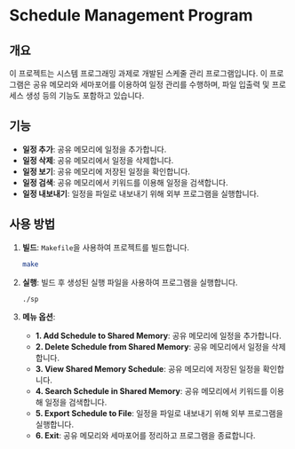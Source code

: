 # Schedule Management Program

## 개요

이 프로젝트는 시스템 프로그래밍 과제로 개발된 스케줄 관리 프로그램입니다. 이 프로그램은 공유 메모리와 세마포어를 이용하여 일정 관리를 수행하며, 파일 입출력 및 프로세스 생성 등의 기능도 포함하고 있습니다.

## 기능

- **일정 추가**: 공유 메모리에 일정을 추가합니다.
- **일정 삭제**: 공유 메모리에서 일정을 삭제합니다.
- **일정 보기**: 공유 메모리에 저장된 일정을 확인합니다.
- **일정 검색**: 공유 메모리에서 키워드를 이용해 일정을 검색합니다.
- **일정 내보내기**: 일정을 파일로 내보내기 위해 외부 프로그램을 실행합니다.

## 사용 방법

1. **빌드**: `Makefile`을 사용하여 프로젝트를 빌드합니다.
    ```sh
    make
    ```

2. **실행**: 빌드 후 생성된 실행 파일을 사용하여 프로그램을 실행합니다.
    ```sh
    ./sp
    ```

3. **메뉴 옵션**:
    - **1. Add Schedule to Shared Memory**: 공유 메모리에 일정을 추가합니다.
    - **2. Delete Schedule from Shared Memory**: 공유 메모리에서 일정을 삭제합니다.
    - **3. View Shared Memory Schedule**: 공유 메모리에 저장된 일정을 확인합니다.
    - **4. Search Schedule in Shared Memory**: 공유 메모리에서 키워드를 이용해 일정을 검색합니다.
    - **5. Export Schedule to File**: 일정을 파일로 내보내기 위해 외부 프로그램을 실행합니다.
    - **6. Exit**: 공유 메모리와 세마포어를 정리하고 프로그램을 종료합니다.
